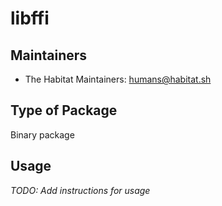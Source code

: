 # libffi

## Maintainers

* The Habitat Maintainers: <humans@habitat.sh>

## Type of Package

Binary package

## Usage

*TODO: Add instructions for usage*
